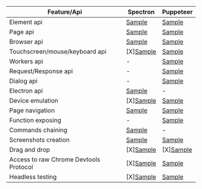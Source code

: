 | Feature/Api                            | Spectron | Puppeteer |
|----------------------------------------|----------|----------|
| Element api                            | [Sample](../../sample/spectron/Element.test.s) | [Sample](../../sample/puppeteer/Element.test.s)         |
| Page api                               | [Sample](../../sample/spectron/Page.test.s) | [Sample](../../sample/puppeteer/Page.test.s)         |
| Browser api                            | [Sample](../../sample/spectron/Browser.test.s) | [Sample](../../sample/puppeteer/Browser.test.s)         |
| Touchscreen/mouse/keyboard api         | [X][Sample](../../sample/spectron/Input.test.s) | [Sample](../../sample/puppeteer/Input.test.s)         |
| Workers api                            | - | [Sample](../../sample/puppeteer/Worker.test.s)
| Request/Response api                   | - | [Sample](../../sample/puppeteer/RequestResponse.test.s)
| Dialog api                             | - | [Sample](../../sample/puppeteer/Dialog.test.s)
| Electron api                           | [Sample](../../sample/spectron/Electron.test.s) | -
| Device emulation                       | [X][Sample](../../sample/spectron/Device.test.s) | [Sample](../../sample/puppeteer/Device.test.s)         |
| Page navigation                        | [Sample](../../sample/spectron/Navigation.test.s) | [Sample](../../sample/puppeteer/Navigation.test.s)         |
| Function exposing                      | - | [Sample](../../sample/puppeteer/FunctionExposing.test.s)
| Commands chaining                      | [Sample](../../sample/spectron/Chaining.test.s) | -
| Screenshots creation                   | [Sample](../../sample/spectron/Screenshots.test.s) | [Sample](../../sample/puppeteer/Screenshots.test.s)         |
| Drag and drop                          | [X][Sample](../../sample/spectron/DragAndDrop.test.s) | [X][Sample](../../sample/puppeteer/DragAndDrop.test.s)         |
| Access to raw Chrome Devtools Protocol | [X][Sample](../../sample/spectron/CDP.test.s) | [Sample](../../sample/puppeteer/CDP.test.s)         |
| Headless testing                       | [X][Sample](../../sample/spectron/Headless.test.s) | [Sample](../../sample/puppeteer/Headless.test.s)         |
